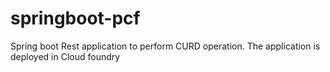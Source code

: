 # springboot-pcf
Spring boot Rest application to perform CURD operation. The application is deployed in Cloud foundry
